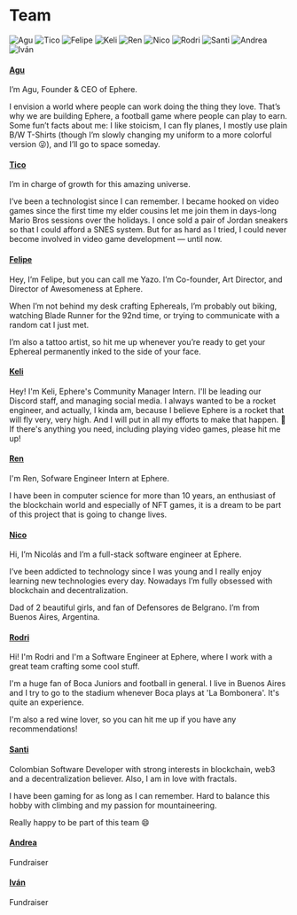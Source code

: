 # Team

![Agu](../.gitbook/assets/Agu.png) ![Tico](../.gitbook/assets/Hector.png) ![Felipe](../.gitbook/assets/Yazo.png) ![Keli](<../.gitbook/assets/Keli (1).png>) ![Ren](../.gitbook/assets/Renzo.png) ![Nico](../.gitbook/assets/T01EMBNVBQR-U02QVME2WN4-b85fada8554d-512.png) ![Rodri](../.gitbook/assets/RodrigoProfileTemplate.png) ![Santi](../.gitbook/assets/T01EMBNVBQR-U02SY0Q2THS-e2888d9fe4d0-512.png) ![Andrea](../.gitbook/assets/AndreGomez.png) ![Iván](../.gitbook/assets/IvanArce.png)

#### [Agu](https://agu.uy)

I’m Agu, Founder & CEO of Ephere.

I envision a world where people can work doing the thing they love. That’s why we are building Ephere, a football game where people can play to earn. Some fun’t facts about me: I like stoicism, I can fly planes, I mostly use plain B/W T-Shirts (though I’m slowly changing my uniform to a more colorful version 😜), and I’ll go to space someday.

#### [Tico](https://www.linkedin.com/in/hectorituarte/)

I’m in charge of growth for this amazing universe.

I’ve been a technologist since I can remember. I became hooked on video games since the first time my elder cousins let me join them in days-long Mario Bros sessions over the holidays. I once sold a pair of Jordan sneakers so that I could afford a SNES system. But for as hard as I tried, I could never become involved in video game development — until now.

#### [Felipe](https://www.linkedin.com/in/felipe-collazo-70028b92/)

Hey, I’m Felipe, but you can call me Yazo. I’m Co-founder, Art Director, and Director of Awesomeness at Ephere.

When I’m not behind my desk crafting Ephereals, I’m probably out biking, watching Blade Runner for the 92nd time, or trying to communicate with a random cat I just met.

I’m also a tattoo artist, so hit me up whenever you’re ready to get your Ephereal permanently inked to the side of your face.

#### [Keli](https://www.linkedin.com/in/ornella-porras-7178ba224/)

Hey! I'm Keli, Ephere's Community Manager Intern. I'll be leading our Discord staff, and managing social media. I always wanted to be a rocket engineer, and actually, I kinda am, because I believe Ephere is a rocket that will fly very, very high. And I will put in all my efforts to make that happen. 🚀 If there's anything you need, including playing video games, please hit me up!

#### [Ren](https://www.linkedin.com/in/renzodogliotti/)

I'm Ren, Sofware Engineer Intern at Ephere.

I have been in computer science for more than 10 years, an enthusiast of the blockchain world and especially of NFT games, it is a dream to be part of this project that is going to change lives.

#### [Nico](https://www.linkedin.com/in/nicolas-agustin-rodriguez/)

Hi, I’m Nicolás and I’m a full-stack software engineer at Ephere.

I’ve been addicted to technology since I was young and I really enjoy learning new technologies every day. Nowadays I’m fully obsessed with blockchain and decentralization.

Dad of 2 beautiful girls, and fan of Defensores de Belgrano. I’m from Buenos Aires, Argentina.

#### [Rodri](https://www.linkedin.com/in/rodrigomelon/)

Hi! I'm Rodri and I'm a Software Engineer at Ephere, where I work with a great team crafting some cool stuff.

I'm a huge fan of Boca Juniors and football in general. I live in Buenos Aires and I try to go to the stadium whenever Boca plays at 'La Bombonera'. It's quite an experience.

I'm also a red wine lover, so you can hit me up if you have any recommendations!

#### [Santi](https://www.linkedin.com/in/santiago-rangel-mora-a71238191/)

Colombian Software Developer with strong interests in blockchain, web3 and a decentralization believer. Also, I am in love with fractals.

I have been gaming for as long as I can remember. Hard to balance this hobby with climbing and my passion for mountaineering.

Really happy to be part of this team :smile:

#### [Andrea](https://www.linkedin.com/in/andrea-g-821901b0/)

Fundraiser

#### [Iván](https://www.linkedin.com/in/ivanarced/)

Fundraiser
